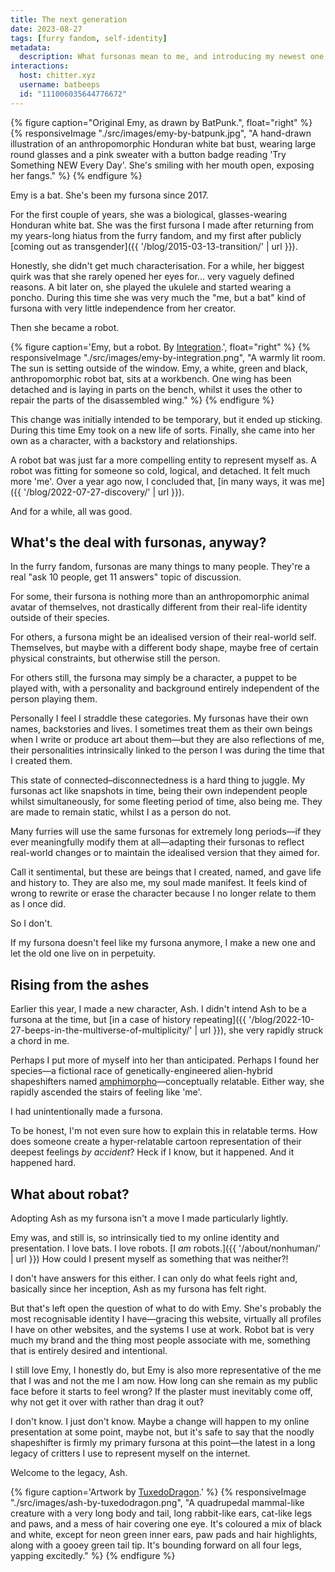 ```yaml
---
title: The next generation
date: 2023-08-27
tags: [furry fandom, self-identity]
metadata:
  description: What fursonas mean to me, and introducing my newest one.
interactions:
  host: chitter.xyz
  username: batbeeps
  id: "111006035644776672"
---
```


{% figure caption="Original Emy, as drawn by BatPunk.", float="right" %}
{% responsiveImage "./src/images/emy-by-batpunk.jpg", "A hand-drawn illustration of an anthropomorphic Honduran white bat bust, wearing large round glasses and a pink sweater with a button badge reading 'Try Something NEW Every Day'. She's smiling with her mouth open, exposing her fangs." %}
{% endfigure %}

Emy is a bat. She's been my fursona since 2017.

For the first couple of years, she was a biological, glasses-wearing Honduran white bat. She was the first fursona I made after returning from my years-long hiatus from the furry fandom, and my first after publicly [coming out as transgender]({{ '/blog/2015-03-13-transition/' | url }}).

Honestly, she didn't get much characterisation. For a while, her biggest quirk was that she rarely opened her eyes for... very vaguely defined reasons. A bit later on, she played the ukulele and started wearing a poncho. During this time she was very much the "me, but a bat" kind of fursona with very little independence from her creator.

Then she became a robot.

{% figure caption='Emy, but a robot. By <a href="https://twitter.com/integration_art">Integration</a>.', float="right" %}
{% responsiveImage "./src/images/emy-by-integration.png", "A warmly lit room. The sun is setting outside of the window. Emy, a white, green and black, anthropomorphic robot bat, sits at a workbench. One wing has been detached and is laying in parts on the bench, whilst it uses the other to repair the parts of the disassembled wing." %}
{% endfigure %}

This change was initially intended to be temporary, but it ended up sticking. During this time Emy took on a new life of sorts. Finally, she came into her own as a character, with a backstory and relationships.

A robot bat was just far a more compelling entity to represent myself as. A robot was fitting for someone so cold, logical, and detached. It felt much more 'me'. Over a year ago now, I concluded that, [in many ways, it was me]({{ '/blog/2022-07-27-discovery/' | url }}).

And for a while, all was good.

## What's the deal with fursonas, anyway?

In the furry fandom, fursonas are many things to many people. They're a real "ask 10 people, get 11 answers" topic of discussion.

For some, their fursona is nothing more than an anthropomorphic animal avatar of themselves, not drastically different from their real-life identity outside of their species.

For others, a fursona might be an idealised version of their real-world self. Themselves, but maybe with a different body shape, maybe free of certain physical constraints, but otherwise still the person.

For others still, the fursona may simply be a character, a puppet to be played with, with a personality and background entirely independent of the person playing them.

Personally I feel I straddle these categories. My fursonas have their own names, backstories and lives. I sometimes treat them as their own beings when I write or produce art about them—but they are also reflections of me, their personalities intrinsically linked to the person I was during the time that I created them.

This state of connected–disconnectedness is a hard thing to juggle. My fursonas act like snapshots in time, being their own independent people whilst simultaneously, for some fleeting period of time, also being me. They are made to remain static, whilst I as a person do not.

Many furries will use the same fursonas for extremely long periods—if they ever meaningfully modify them at all—adapting their fursonas to reflect real-world changes or to maintain the idealised version that they aimed for.

Call it sentimental, but these are beings that I created, named, and gave life and history to. They are also me, my soul made manifest. It feels kind of wrong to rewrite or erase the character because I no longer relate to them as I once did.

So I don't.

If my fursona doesn't feel like my fursona anymore, I make a new one and let the old one live on in perpetuity.

## Rising from the ashes

Earlier this year, I made a new character, Ash. I didn't intend Ash to be a fursona at the time, but [in a case of history repeating]({{ '/blog/2022-10-27-beeps-in-the-multiverse-of-multiplicity/' | url }}), she very rapidly struck a chord in me.

Perhaps I put more of myself into her than anticipated. Perhaps I found her species—a fictional race of genetically-engineered alien-hybrid shapeshifters named [amphimorpho](https://amphimorpho.carrd.co/)—conceptually relatable. Either way, she rapidly ascended the stairs of feeling like 'me'.

I had unintentionally made a fursona.

To be honest, I'm not even sure how to explain this in relatable terms. How does someone create a hyper-relatable cartoon representation of their deepest feelings _by accident_? Heck if I know, but it happened. And it happened hard.

## What about robat?

Adopting Ash as my fursona isn't a move I made particularly lightly.

Emy was, and still is, so intrinsically tied to my online identity and presentation. I love bats. I love robots. [I _am_ robots.]({{ '/about/nonhuman/' | url }}) How could I present myself as something that was neither?!

I don't have answers for this either. I can only do what feels right and, basically since her inception, Ash as my fursona has felt right.

But that's left open the question of what to do with Emy. She's probably the most recognisable identity I have—gracing this website, virtually all profiles I have on other websites, and the systems I use at work. Robot bat is very much my brand and the thing most people associate with me, something that is entirely desired and intentional.

I still love Emy, I honestly do, but Emy is also more representative of the me that I was and not the me I am now. How long can she remain as my public face before it starts to feel wrong? If the plaster must inevitably come off, why not get it over with rather than drag it out?

I don't know. I just don't know. Maybe a change will happen to my online presentation at some point, maybe not, but it's safe to say that the noodly shapeshifter is firmly my primary fursona at this point—the latest in a long legacy of critters I use to represent myself on the internet.

Welcome to the legacy, Ash.

{% figure caption='Artwork by <a href="https://tuxedodragon.carrd.co/">TuxedoDragon</a>.' %}
{% responsiveImage "./src/images/ash-by-tuxedodragon.png", "A quadrupedal mammal-like creature with a very long body and tail, long rabbit-like ears, cat-like legs and paws, and a mess of hair covering one eye. It's coloured a mix of black and white, except for neon green inner ears, paw pads and hair highlights, along with a gooey green tail tip. It's bounding forward on all four legs, yapping excitedly." %}
{% endfigure %}
